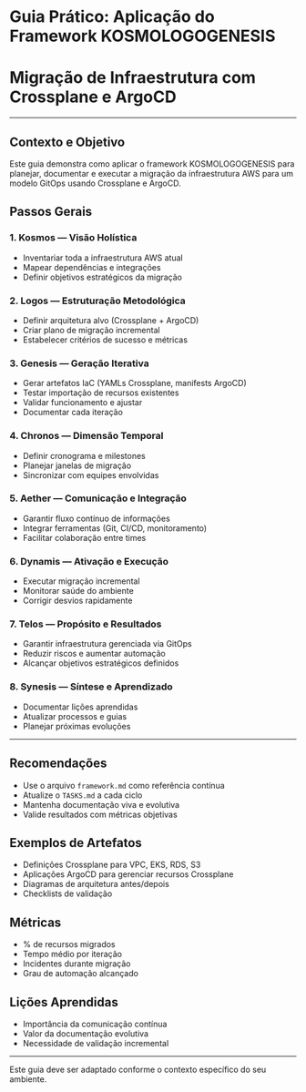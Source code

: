 # Guia Prático: Aplicação do Framework KOSMOLOGOGENESIS
# Migração de Infraestrutura com Crossplane e ArgoCD

---

## Contexto e Objetivo
Este guia demonstra como aplicar o framework KOSMOLOGOGENESIS para planejar, documentar e executar a migração da infraestrutura AWS para um modelo GitOps usando Crossplane e ArgoCD.

## Passos Gerais

### 1. Kosmos — Visão Holística
- Inventariar toda a infraestrutura AWS atual
- Mapear dependências e integrações
- Definir objetivos estratégicos da migração

### 2. Logos — Estruturação Metodológica
- Definir arquitetura alvo (Crossplane + ArgoCD)
- Criar plano de migração incremental
- Estabelecer critérios de sucesso e métricas

### 3. Genesis — Geração Iterativa
- Gerar artefatos IaC (YAMLs Crossplane, manifests ArgoCD)
- Testar importação de recursos existentes
- Validar funcionamento e ajustar
- Documentar cada iteração

### 4. Chronos — Dimensão Temporal
- Definir cronograma e milestones
- Planejar janelas de migração
- Sincronizar com equipes envolvidas

### 5. Aether — Comunicação e Integração
- Garantir fluxo contínuo de informações
- Integrar ferramentas (Git, CI/CD, monitoramento)
- Facilitar colaboração entre times

### 6. Dynamis — Ativação e Execução
- Executar migração incremental
- Monitorar saúde do ambiente
- Corrigir desvios rapidamente

### 7. Telos — Propósito e Resultados
- Garantir infraestrutura gerenciada via GitOps
- Reduzir riscos e aumentar automação
- Alcançar objetivos estratégicos definidos

### 8. Synesis — Síntese e Aprendizado
- Documentar lições aprendidas
- Atualizar processos e guias
- Planejar próximas evoluções

---

## Recomendações
- Use o arquivo `framework.md` como referência contínua
- Atualize o `TASKS.md` a cada ciclo
- Mantenha documentação viva e evolutiva
- Valide resultados com métricas objetivas

## Exemplos de Artefatos
- Definições Crossplane para VPC, EKS, RDS, S3
- Aplicações ArgoCD para gerenciar recursos Crossplane
- Diagramas de arquitetura antes/depois
- Checklists de validação

## Métricas
- % de recursos migrados
- Tempo médio por iteração
- Incidentes durante migração
- Grau de automação alcançado

## Lições Aprendidas
- Importância da comunicação contínua
- Valor da documentação evolutiva
- Necessidade de validação incremental

---

Este guia deve ser adaptado conforme o contexto específico do seu ambiente.
